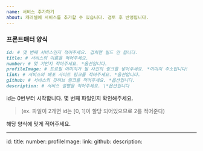 ```yaml
---
name: 서비스 추가하기
about: 캐러셀에 서비스를 추가할 수 있습니다. 검토 후 반영됩니다.
---
```


### 프론트매터 양식

```md
id: # 몇 번째 서비스인지 적어주세요. 겹치면 빌드 안 됩니다.
title: # 서비스의 이름을 적어주세요.
number: # 몇 기인지 적어주세요. *옵션입니다.
profileImage: # 프로필 이미지가 될 사진의 링크를 넣어주세요. *이미지 주소입니다!
link: # 서비스의 배포 사이트 링크를 적어주세요. *옵션입니다.
github: # 서비스의 깃허브 링크를 적어주세요. *옵션입니다.
description: # 서비스 설명을 적어주세요. \*옵션입니다
```

id는 0번부터 시작합니다. 몇 번째 파일인지 확인해주세요.

> (ex. 파일이 2개면 id는 [0, 1]이 할당 되어있으므로 2를 적어준다)

해당 양식에 맞게 적어주세요.

---

id:
title:
number:
profileImage:
link:
github:
description:
